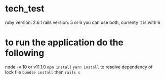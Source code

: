 # tech_test

ruby version: 2.6.1
rails version: 5 or 6 you can use both, currenty it is with 6

# to run the application do the following
node -v 10 or v11.1.0
`npm install`
`yarn install` to resolve dependency of lock file
`bundle install` then
`rails s`

